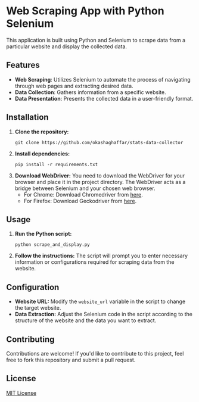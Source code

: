# Web Scraping App with Python Selenium

This application is built using Python and Selenium to scrape data from a particular website and display the collected data.

## Features

- **Web Scraping**: Utilizes Selenium to automate the process of navigating through web pages and extracting desired data.
- **Data Collection**: Gathers information from a specific website.
- **Data Presentation**: Presents the collected data in a user-friendly format.

## Installation

1. **Clone the repository:**
    ```
    git clone https://github.com/okashaghaffar/stats-data-collector
    ```
2. **Install dependencies:**
    ```
    pip install -r requirements.txt
    ```
3. **Download WebDriver:**
    You need to download the WebDriver for your browser and place it in the project directory. The WebDriver acts as a bridge between Selenium and your chosen web browser.
    - For Chrome: Download Chromedriver from [here](https://sites.google.com/a/chromium.org/chromedriver/downloads).
    - For Firefox: Download Geckodriver from [here](https://github.com/mozilla/geckodriver/releases).

## Usage

1. **Run the Python script:**
    ```
    python scrape_and_display.py
    ```
2. **Follow the instructions:**
    The script will prompt you to enter necessary information or configurations required for scraping data from the website.

## Configuration

- **Website URL:** Modify the `website_url` variable in the script to change the target website.
- **Data Extraction:** Adjust the Selenium code in the script according to the structure of the website and the data you want to extract.

## Contributing

Contributions are welcome! If you'd like to contribute to this project, feel free to fork this repository and submit a pull request.

## License

[MIT License](LICENSE)
